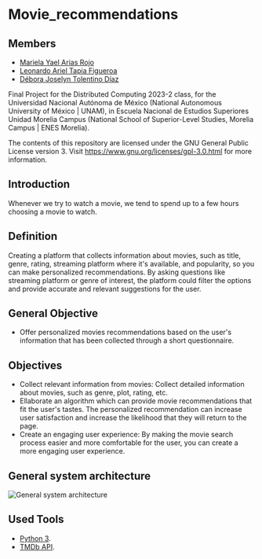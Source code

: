 # Movie_recommendations



## Members

* [Mariela Yael Arias Rojo](https://github.com/marielaAriass)
* [Leonardo Ariel Tapia Figueroa](https://github.com/leotapia11)
* [Débora Joselyn Tolentino Díaz](https://github.com/Debytd)

Final Project for the Distributed Computing 2023-2 class, for the Universidad Nacional Autónoma de México (National Autonomous University of México | UNAM), in Escuela Nacional de Estudios Superiores Unidad Morelia Campus (National School of Superior-Level Studies, Morelia Campus | ENES Morelia).

The contents of this repository are licensed under the GNU General Public License version 3. Visit https://www.gnu.org/licenses/gpl-3.0.html for more information.

## Introduction
Whenever we try to watch a movie, we tend to spend up to a few hours choosing a movie to watch. 

## Definition 
Creating a platform that collects information about movies, such as title, genre, rating, streaming platform where it's available, and popularity, so you can make personalized recommendations. By asking questions like streaming platform or genre of interest, the platform could filter the options and provide accurate and relevant suggestions for the user.

## General Objective
- Offer personalized movies recommendations based on the user's information that has been collected through a short questionnaire.

## Objectives
- Collect relevant information from movies: Collect detailed information about movies, such as genre, plot, rating, etc.
- Ellaborate an algorithm which can provide movie recommendations that fit the user's tastes. The personalized recommendation can increase user satisfaction and increase the likelihood that they will return to the page.
- Create an engaging user experience: By making the movie search process easier and more comfortable for the user, you can create a more engaging user experience.

## General system architecture
![General system architecture](https://user-images.githubusercontent.com/100146837/233822542-40df160a-978c-427c-81cd-b597208b44f9.jpg)

## Used Tools
* [Python 3](https://www.python.org/).
* [TMDb API](https://www.themoviedb.org/documentation/api).
